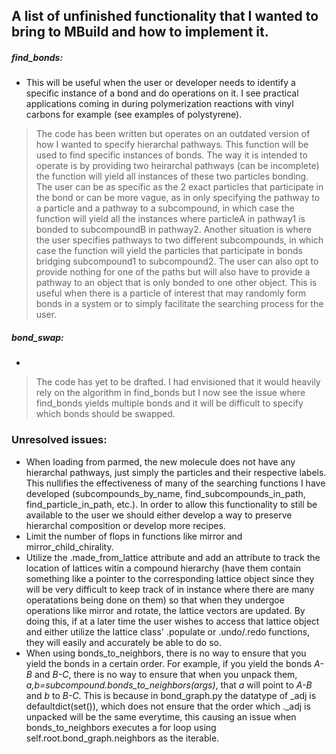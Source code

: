 ## A list of unfinished functionality that I wanted to bring to MBuild and how to implement it.
##### find_bonds: 
- This will be useful when the user or developer needs to identify a specific instance of a bond and do operations on it. I see practical applications coming in during polymerization reactions with vinyl carbons for example (see examples of polystyrene).

> The code has been written but operates on an outdated version of how I wanted to specify hierarchal pathways. This function will be used to find specific instances of bonds. The way it is intended to operate is by providing two heirarchal pathways (can be incomplete) the function will yield all instances of these two particles bonding. The user can be as specific as the 2 exact particles that participate in the bond or can be more vague, as in only specifying the pathway to a particle and a pathway to a subcompound, in which case the function will yield all the instances where particleA in pathway1 is bonded to subcompoundB in pathway2. Another situation is where the user specifies pathways to two different subcompounds, in which case the function will yield the particles that participate in bonds bridging subcompound1 to subcompound2. The user can also opt to provide nothing for one of the paths but will also have to provide a pathway to an object that is only bonded to one other object. This is useful when there is a particle of interest that may randomly form bonds in a system or to simply facilitate the searching process for the user. 

##### bond_swap:
-
> The code has yet to be drafted. I had envisioned that it would heavily rely on the algorithm in find_bonds but I now see the issue where find_bonds yields multiple bonds and it will be difficult to specify which bonds should be swapped.

### Unresolved issues:
- When loading from parmed, the new molecule does not have any hierarchal pathways, just simply the particles and their respective labels. This nullifies the effectiveness of many of the searching functions I have developed (subcompounds_by_name, find_subcompounds_in_path, find_particle_in_path, etc.). In order to allow this functionality to still be available to the user we should either develop a way to preserve hierarchal composition or develop more recipes.
- Limit the number of flops in functions like mirror and mirror_child_chirality.
- Utilize the .made_from_lattice attribute and add an attribute to track the location of lattices witin a compound hierarchy (have them contain something like a pointer to the corresponding lattice object since they will be very difficult to keep track of in instance where there are many operatations being done on them) so that when they undergoe operations like mirror and rotate, the lattice vectors are updated. By doing this, if at a later time the user wishes to access that lattice object and either utilize the lattice class' .populate or .undo/.redo functions, they will easily and accurately be able to do so.
- When using bonds_to_neighbors, there is no way to ensure that you yield the bonds in a certain order. For example, if you yield the bonds *A-B* and *B-C*, there is no way to ensure that when you unpack them, *a,b=subcompound.bonds_to_neighbors(args)*, that *a* will point to *A-B* and *b* to *B-C*. This is because in bond_graph.py the datatype of _adj is defaultdict(set()), which does not ensure that the order which ._adj is unpacked will be the same everytime, this causing an issue when bonds_to_neighbors executes a for loop using self.root.bond_graph.neighbors as the iterable.

